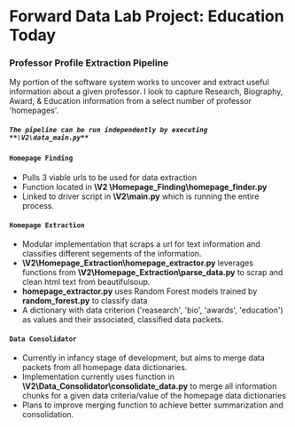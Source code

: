 # Forward Data Lab Project: Education Today

### Professor Profile Extraction Pipeline

My portion of the software system works to uncover and extract useful information about a given professor. I look to capture Research, Biography, Award, & Education information from a select number of professor 'homepages'.

##### `The pipeline can be run independently by executing **\V2\data_main.py**`

#### `Homepage Finding`
- Pulls 3 viable urls to be used for data extraction
- Function located in **\V2 \Homepage_Finding\homepage_finder.py**
- Linked to driver script in **\V2\main.py** which is running the entire process.

#### `Homepage Extraction`
- Modular implementation that scraps a url for text information and classifies different segements of the information.
- **\V2\Homepage_Extraction\homepage_extractor.py** leverages functions from **\V2\Homepage_Extraction\parse_data.py** to scrap and clean html text from beautifulsoup.
- **homepage_extractor.py** uses Random Forest models trained by **random_forest.py** to classify data
- A dictionary with data criterion ('reasearch', 'bio', 'awards', 'education') as values and their associated, classified data packets.

#### `Data Consolidator`
- Currently in infancy stage of development, but aims to merge data packets from all homepage data dictionaries. 
- Implementation currently uses function in **\V2\Data_Consolidator\consolidate_data.py** to merge all information chunks for a given data criteria/value of the homepage data dictionaries
- Plans to improve merging function to achieve better summarization and consolidation.
